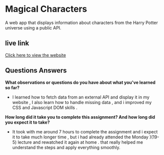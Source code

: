# Magical Characters

A web app that displays information about characters from the Harry Potter universe using a public API.

## live link

[Click here to view the website](https://sanaatawalbeh.github.io/magical-characters/)

## Questions Answers

**What observations or questions do you have about what you've learned so far?**

- I learned how to fetch data from an external API and display it in my website , I also learn how to handle missing data , and i improved my CSS and Javascript DOM skills .

**How long did it take you to complete this assignment? And how long did you expect it to take?**

- It took with me around 7 hours to complete the assignment and i expect it to take much longer time , but i had already attended the Monday )(19-5) lecture and rewatched it again at home . that really helped me understand the steps and apply everything smoothly.
